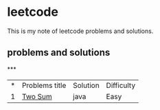 # leetcode
This is my note of leetcode problems and solutions.

<h2>problems and solutions</h2>
***
<table>
  <tr>
    <td>
    *
    </td>
     <td>
    Problems title
    </td>
     <td>
    Solution	
    </td>
    <td>
    Difficulty
    </td>
  </tr>
   <tr>
    <td>
    1
    </td>
     <td>
       <a href="https://leetcode.com/problems/two-sum/description/" >Two Sum</a>
    </td>
     <td>
    java
    </td>
    <td>
   Easy
    </td>
  </tr>
</table>
